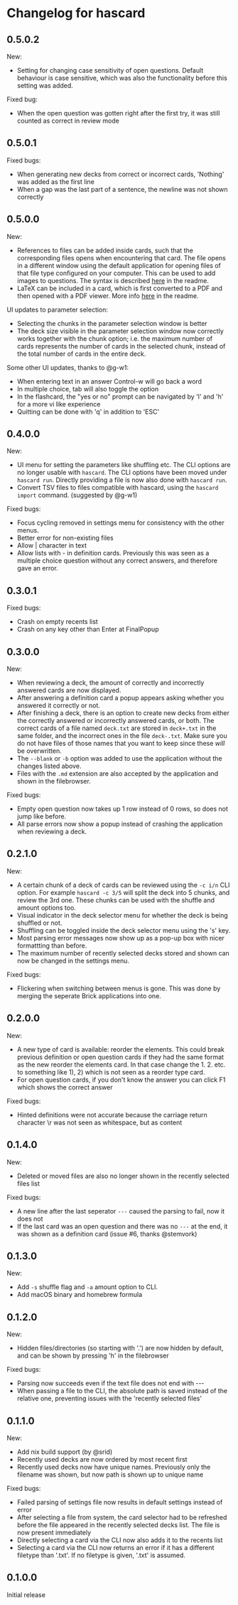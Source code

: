 # Changelog for hascard
## 0.5.0.2
New:
- Setting for changing case sensitivity of open questions. Default behaviour is case sensitive, which was also the functionality before this setting was added.

Fixed bug:
- When the open question was gotten right after the first try, it was still counted as correct in review mode

## 0.5.0.1
Fixed bugs:
- When generating new decks from correct or incorrect cards, 'Nothing' was added as the first line
- When a gap was the last part of a sentence, the newline was not shown correctly

## 0.5.0.0
New:
- References to files can be added inside cards, such that the corresponding files opens when encountering that card. The file opens in a different window using the default application for opening files of that file type configured on your computer. This can be used to add images to questions. The syntax is described [here](https://github.com/Yvee1/hascard#including-files) in the readme.
- LaTeX can be included in a card, which is first converted to a PDF and then opened with a PDF viewer. More info [here](https://github.com/Yvee1/hascard#latex) in the readme.

UI updates to parameter selection:
- Selecting the chunks in the parameter selection window is better
- The deck size visible in the parameter selection window now correctly works together with the chunk option; i.e. the maximum number of cards represents the number of cards in the selected chunk, instead of the total number of cards in the entire deck.

Some other UI updates, thanks to @g-w1:
- When entering text in an answer Control-w will go back a word
- In multiple choice, tab will also toggle the option
- In the flashcard, the "yes or no" prompt can be navigated by 'l' and 'h' for a more vi like experience
- Quitting can be done with 'q' in addition to 'ESC'

## 0.4.0.0
New:
- UI menu for setting the parameters like shuffling etc. The CLI options are no longer usable with `hascard`. The CLI options have been moved under `hascard run`. Directly providing a file is now also done with `hascard run`.
- Convert TSV files to files compatible with hascard, using the `hascard import` command. (suggested by @g-w1)

Fixed bugs:
- Focus cycling removed in settings menu for consistency with the other menus.
- Better error for non-existing files
- Allow | character in text
- Allow lists with - in definition cards. Previously this was seen as a multiple choice question without any correct answers, and therefore gave an error.

## 0.3.0.1
Fixed bugs:
- Crash on empty recents list
- Crash on any key other than Enter at FinalPopup

## 0.3.0.0
New:
- When reviewing a deck, the amount of correctly and incorrectly answered cards are now displayed.
- After answering a definition card a popup appears asking whether you answered it correctly or not.
- After finishing a deck, there is an option to create new decks from either the correctly answered or incorrectly answered cards, or both. The correct cards of a file named `deck.txt` are stored in `deck+.txt` in the same folder, and the incorrect ones in the file `deck-.txt`. Make sure you do not have files of those names that you want to keep since these _will_ be overwritten.
- The `--blank` or `-b` option was added to use the application without the changes listed above.
- Files with the `.md` extension are also accepted by the application and shown in the filebrowser. 

Fixed bugs:
- Empty open question now takes up 1 row instead of 0 rows, so does not jump like before.
- All parse errors now show a popup instead of crashing the application when reviewing a deck.

## 0.2.1.0
New:
- A certain chunk of a deck of cards can be reviewed using the `-c i/n` CLI option. For example `hascard -c 3/5` will split the deck into 5 chunks, and review the 3rd one. These chunks can be used with the shuffle and amount options too.
- Visual indicator in the deck selector menu for whether the deck is being shuffled or not.
- Shuffling can be toggled inside the deck selector menu using the 's' key.
- Most parsing error messages now show up as a pop-up box with nicer formattting than before.
- The maximum number of recently selected decks stored and shown can now be changed in the settings menu.

Fixed bugs:
- Flickering when switching between menus is gone. This was done by merging the seperate Brick applications into one.

## 0.2.0.0
New:
- A new type of card is available: reorder the elements. This could break previous definition or open question cards if they had the same format as the new reorder the elements card. In that case change the 1. 2. etc. to something like 1), 2) which is not seen as a reorder type card.
- For open question cards, if you don't know the answer you can click F1 which shows the correct answer

Fixed bugs:
- Hinted definitions were not accurate because the carriage return character \r was not seen as whitespace, but as content

## 0.1.4.0
New:
- Deleted or moved files are also no longer shown in the recently selected files list

Fixed bugs:
- A new line after the last seperator `---` caused the parsing to fail, now it does not
- If the last card was an open question and there was no `---` at the end, it was shown as a definition card (issue #6, thanks @stemvork)

## 0.1.3.0
New:
- Add `-s` shuffle flag and `-a` amount option to CLI.
- Add macOS binary and homebrew formula

## 0.1.2.0
New:
- Hidden files/directories (so starting with '.') are now hidden by default, and can be shown by pressing 'h' in the filebrowser


Fixed bugs:
- Parsing now succeeds even if the text file does not end with ---
- When passing a file to the CLI, the absolute path is saved instead of the relative one, preventing issues with the 'recently selected files'

## 0.1.1.0
New:
- Add nix build support (by @srid)
- Recently used decks are now ordered by most recent first
- Recently used decks now have unique names. Previously only the filename was shown, but now path is shown up to unique name

Fixed bugs:
- Failed parsing of settings file now results in default settings instead of error
- After selecting a file from system, the card selector had to be refreshed before the file appeared in the recently selected decks list. The file is now present immediately
- Directly selecting a card via the CLI now also adds it to the recents list
- Selecting a card via the CLI now returns an error if it has a different filetype than '.txt'. If no filetype is given, '.txt' is assumed.


## 0.1.0.0
Initial release
